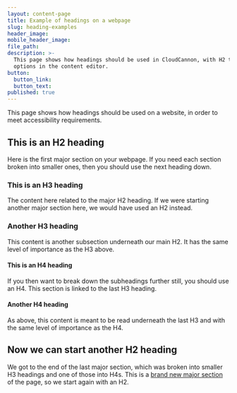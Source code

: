 ```yaml
---
layout: content-page
title: Example of headings on a webpage
slug: heading-examples
header_image:
mobile_header_image:
file_path:
description: >-
  This page shows how headings should be used in CloudCannon, with H2 to H5
  options in the content editor.
button:
  button_link:
  button_text:
published: true
---
```


This page shows how headings should be used on a website, in order to meet accessibility requirements.

## This is an H2 heading

Here is the first major section on your webpage. If you need each section broken into smaller ones, then you should use the next heading down.

### This is an H3 heading

The content here related to the major H2 heading. If we were starting another major section here, we would have used an H2 instead.

### Another H3 heading

This content is another subsection underneath our main H2. It has the same level of importance as the H3 above.

#### This is an H4 heading

If you then want to break down the subheadings further still, you should use an H4. This section is linked to the last H3 heading.

#### Another H4 heading

As above, this content is meant to be read underneath the last H3 and with the same level of importance as the H4.

## Now we can start another H2 heading

We got to the end of the last major section, which was broken into smaller H3 headings and one of those into H4s. This is a [brand new major section](/school-life/school-meals/) of the page, so we start again with an H2.
